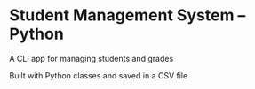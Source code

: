 # Student Management System – Python

A CLI app for managing students and grades

Built with Python classes and saved in a CSV file
